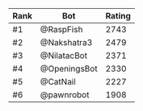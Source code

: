 Rank|Bot|Rating
---|---|---
#1|@RaspFish|2743
#2|@Nakshatra3|2479
#3|@NilatacBot|2371
#4|@OpeningsBot|2330
#5|@CatNail|2227
#6|@pawnrobot|1908
